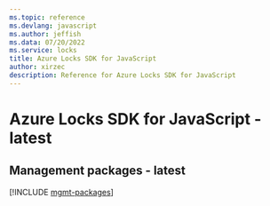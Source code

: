 ```yaml
---
ms.topic: reference
ms.devlang: javascript
ms.author: jeffish
ms.data: 07/20/2022
ms.service: locks
title: Azure Locks SDK for JavaScript
author: xirzec
description: Reference for Azure Locks SDK for JavaScript
---
```

# Azure Locks SDK for JavaScript - latest

## Management packages - latest
[!INCLUDE [mgmt-packages](locks-mgmt-index.md)]
